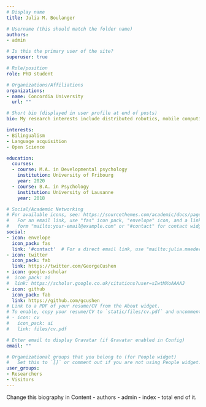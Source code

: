 ```yaml
---
# Display name
title: Julia M. Boulanger

# Username (this should match the folder name)
authors:
- admin

# Is this the primary user of the site?
superuser: true

# Role/position
role: PhD student

# Organizations/Affiliations
organizations:
- name: Concordia University
  url: ""

# Short bio (displayed in user profile at end of posts)
bio: My research interests include distributed robotics, mobile computing and programmable matter.

interests:
- Bilingualism 
- Language acquisition
- Open Science

education:
  courses:
  - course: M.A. in Developmental psychology
    institution: University of Fribourg
    year: 2020
  - course: B.A. in Psychology
    institution: University of Lausanne
    year: 2018

# Social/Academic Networking
# For available icons, see: https://sourcethemes.com/academic/docs/page-builder/#icons
#   For an email link, use "fas" icon pack, "envelope" icon, and a link in the
#   form "mailto:your-email@example.com" or "#contact" for contact widget.
social:
- icon: envelope
  icon_pack: fas
  link: '#contact'  # For a direct email link, use "mailto:julia.maederboulanger@mail.concordia.ca".
- icon: twitter
  icon_pack: fab
  link: https://twitter.com/GeorgeCushen
- icon: google-scholar
#  icon_pack: ai
#  link: https://scholar.google.co.uk/citations?user=sIwtMXoAAAAJ
- icon: github
  icon_pack: fab
  link: https://github.com/gcushen
# Link to a PDF of your resume/CV from the About widget.
# To enable, copy your resume/CV to `static/files/cv.pdf` and uncomment the lines below.
# - icon: cv
#   icon_pack: ai
#   link: files/cv.pdf

# Enter email to display Gravatar (if Gravatar enabled in Config)
email: ""

# Organizational groups that you belong to (for People widget)
#   Set this to `[]` or comment out if you are not using People widget.
user_groups:
- Researchers
- Visitors
---
```


Change this biography in Content - authors - admin - index - total end of it.
